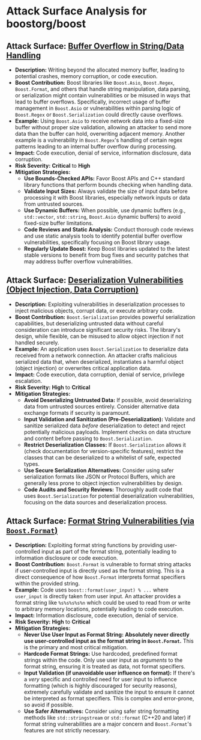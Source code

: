 # Attack Surface Analysis for boostorg/boost

## Attack Surface: [Buffer Overflow in String/Data Handling](./attack_surfaces/buffer_overflow_in_stringdata_handling.md)

*   **Description:**  Writing beyond the allocated memory buffer, leading to potential crashes, memory corruption, or code execution.
*   **Boost Contribution:** Boost libraries like `Boost.Asio`, `Boost.Regex`, `Boost.Format`, and others that handle string manipulation, data parsing, or serialization might contain vulnerabilities or be misused in ways that lead to buffer overflows.  Specifically, incorrect usage of buffer management in `Boost.Asio` or vulnerabilities within parsing logic of `Boost.Regex` or `Boost.Serialization` could directly cause overflows.
*   **Example:** Using `Boost.Asio` to receive network data into a fixed-size buffer without proper size validation, allowing an attacker to send more data than the buffer can hold, overwriting adjacent memory.  Another example is a vulnerability in `Boost.Regex`'s handling of certain regex patterns leading to an internal buffer overflow during processing.
*   **Impact:**  Code execution, denial of service, information disclosure, data corruption.
*   **Risk Severity:** **Critical** to **High**
*   **Mitigation Strategies:**
    *   **Use Bounds-Checked APIs:**  Favor Boost APIs and C++ standard library functions that perform bounds checking when handling data.
    *   **Validate Input Sizes:**  Always validate the size of input data before processing it with Boost libraries, especially network inputs or data from untrusted sources.
    *   **Use Dynamic Buffers:**  When possible, use dynamic buffers (e.g., `std::vector`, `std::string`, `Boost.Asio` dynamic buffers) to avoid fixed-size buffer limitations.
    *   **Code Reviews and Static Analysis:**  Conduct thorough code reviews and use static analysis tools to identify potential buffer overflow vulnerabilities, specifically focusing on Boost library usage.
    *   **Regularly Update Boost:** Keep Boost libraries updated to the latest stable versions to benefit from bug fixes and security patches that may address buffer overflow vulnerabilities.

## Attack Surface: [Deserialization Vulnerabilities (Object Injection, Data Corruption)](./attack_surfaces/deserialization_vulnerabilities__object_injection__data_corruption_.md)

*   **Description:**  Exploiting vulnerabilities in deserialization processes to inject malicious objects, corrupt data, or execute arbitrary code.
*   **Boost Contribution:** `Boost.Serialization` provides powerful serialization capabilities, but deserializing untrusted data without careful consideration can introduce significant security risks. The library's design, while flexible, can be misused to allow object injection if not handled securely.
*   **Example:** An application uses `Boost.Serialization` to deserialize data received from a network connection. An attacker crafts malicious serialized data that, when deserialized, instantiates a harmful object (object injection) or overwrites critical application data.
*   **Impact:**  Code execution, data corruption, denial of service, privilege escalation.
*   **Risk Severity:** **High** to **Critical**
*   **Mitigation Strategies:**
    *   **Avoid Deserializing Untrusted Data:**  If possible, avoid deserializing data from untrusted sources entirely.  Consider alternative data exchange formats if security is paramount.
    *   **Input Validation and Sanitization (Pre-Deserialization):**  Validate and sanitize serialized data *before* deserialization to detect and reject potentially malicious payloads. Implement checks on data structure and content before passing to `Boost.Serialization`.
    *   **Restrict Deserialization Classes:**  If `Boost.Serialization` allows it (check documentation for version-specific features), restrict the classes that can be deserialized to a whitelist of safe, expected types.
    *   **Use Secure Serialization Alternatives:**  Consider using safer serialization formats like JSON or Protocol Buffers, which are generally less prone to object injection vulnerabilities by design.
    *   **Code Audits and Security Reviews:**  Thoroughly audit code that uses `Boost.Serialization` for potential deserialization vulnerabilities, focusing on the data sources and deserialization process.

## Attack Surface: [Format String Vulnerabilities (via `Boost.Format`)](./attack_surfaces/format_string_vulnerabilities__via__boost_format__.md)

*   **Description:**  Exploiting format string functions by providing user-controlled input as part of the format string, potentially leading to information disclosure or code execution.
*   **Boost Contribution:** `Boost.Format` is vulnerable to format string attacks if user-controlled input is directly used as the format string. This is a direct consequence of how `Boost.Format` interprets format specifiers within the provided string.
*   **Example:**  Code uses `boost::format(user_input) % ...` where `user_input` is directly taken from user input. An attacker provides a format string like `%s%s%s%s%n` which could be used to read from or write to arbitrary memory locations, potentially leading to code execution.
*   **Impact:**  Information disclosure, code execution, denial of service.
*   **Risk Severity:** **High** to **Critical**
*   **Mitigation Strategies:**
    *   **Never Use User Input as Format String:**  **Absolutely never directly use user-controlled input as the format string in `Boost.Format`.** This is the primary and most critical mitigation.
    *   **Hardcode Format Strings:**  Use hardcoded, predefined format strings within the code. Only use user input as *arguments* to the format string, ensuring it is treated as data, not format specifiers.
    *   **Input Validation (if unavoidable user influence on format):** If there's a *very* specific and controlled need for user input to influence formatting (which is highly discouraged for security reasons), extremely carefully validate and sanitize the input to ensure it cannot be interpreted as format specifiers. This is complex and error-prone, so avoid if possible.
    *   **Use Safer Alternatives:**  Consider using safer string formatting methods like `std::stringstream` or `std::format` (C++20 and later) if format string vulnerabilities are a major concern and `Boost.Format`'s features are not strictly necessary.

